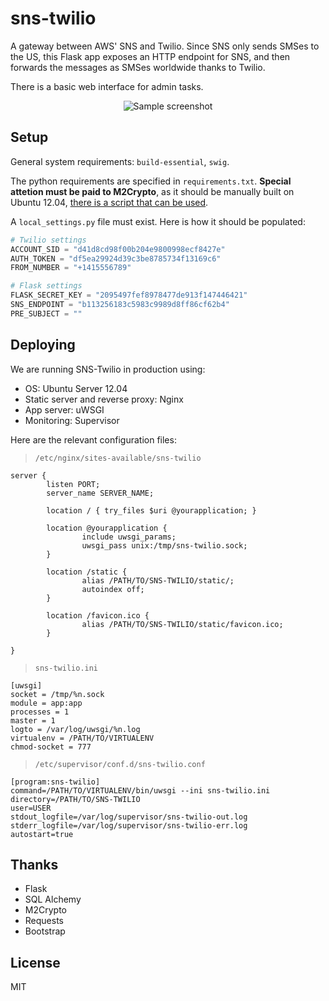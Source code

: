 # sns-twilio

A gateway between AWS' SNS and Twilio. Since SNS only sends SMSes to the US, this Flask app exposes an HTTP endpoint for SNS, and then forwards the messages as SMSes worldwide thanks to Twilio.

There is a basic web interface for admin tasks.

<p align="center">
  <img src="https://raw.github.com/arturhoo/sns-twilio/gh-pages/imgs/sns-twilio.png" alt="Sample screenshot"/>
</p>

## Setup

General system requirements: `build-essential`, `swig`.

The python requirements are specified in `requirements.txt`. **Special attetion must be paid to M2Crypto**, as it should be manually built on Ubuntu 12.04, [there is a script that can be used](https://github.com/arturhoo/sns-twilio/wiki/M2Crypto-on-Ubuntu-12.04).

A `local_settings.py` file must exist. Here is how it should be populated:

```python
# Twilio settings
ACCOUNT_SID = "d41d8cd98f00b204e9800998ecf8427e"
AUTH_TOKEN = "df5ea29924d39c3be8785734f13169c6"
FROM_NUMBER = "+1415556789"

# Flask settings
FLASK_SECRET_KEY = "2095497fef8978477de913f147446421"
SNS_ENDPOINT = "b113256183c5983c9989d8ff86cf62b4"
PRE_SUBJECT = ""
```

## Deploying

We are running SNS-Twilio in production using:

- OS: Ubuntu Server 12.04
- Static server and reverse proxy: Nginx
- App server: uWSGI
- Monitoring: Supervisor

Here are the relevant configuration files:

> `/etc/nginx/sites-available/sns-twilio`

```
server {
        listen PORT;
        server_name SERVER_NAME;

        location / { try_files $uri @yourapplication; }

        location @yourapplication {
                include uwsgi_params;
                uwsgi_pass unix:/tmp/sns-twilio.sock;
        }

        location /static {
                alias /PATH/TO/SNS-TWILIO/static/;
                autoindex off;
        }

        location /favicon.ico {
                alias /PATH/TO/SNS-TWILIO/static/favicon.ico;
        }

}
```

> `sns-twilio.ini`

```
[uwsgi]
socket = /tmp/%n.sock
module = app:app
processes = 1
master = 1
logto = /var/log/uwsgi/%n.log
virtualenv = /PATH/TO/VIRTUALENV
chmod-socket = 777
```

> `/etc/supervisor/conf.d/sns-twilio.conf`

```
[program:sns-twilio]
command=/PATH/TO/VIRTUALENV/bin/uwsgi --ini sns-twilio.ini
directory=/PATH/TO/SNS-TWILIO
user=USER
stdout_logfile=/var/log/supervisor/sns-twilio-out.log
stderr_logfile=/var/log/supervisor/sns-twilio-err.log
autostart=true
```

## Thanks

- Flask
- SQL Alchemy
- M2Crypto
- Requests
- Bootstrap

## License

MIT
